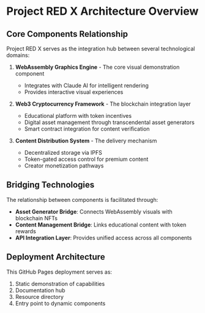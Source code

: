 # Project RED X Architecture Overview

## Core Components Relationship

Project RED X serves as the integration hub between several technological domains:

1. **WebAssembly Graphics Engine** - The core visual demonstration component
   - Integrates with Claude AI for intelligent rendering
   - Provides interactive visual experiences

2. **Web3 Cryptocurrency Framework** - The blockchain integration layer
   - Educational platform with token incentives
   - Digital asset management through transcendental asset generators
   - Smart contract integration for content verification

3. **Content Distribution System** - The delivery mechanism
   - Decentralized storage via IPFS
   - Token-gated access control for premium content
   - Creator monetization pathways

## Bridging Technologies

The relationship between components is facilitated through:

- **Asset Generator Bridge**: Connects WebAssembly visuals with blockchain NFTs
- **Content Management Bridge**: Links educational content with token rewards
- **API Integration Layer**: Provides unified access across all components

## Deployment Architecture

This GitHub Pages deployment serves as:
1. Static demonstration of capabilities
2. Documentation hub
3. Resource directory
4. Entry point to dynamic components
